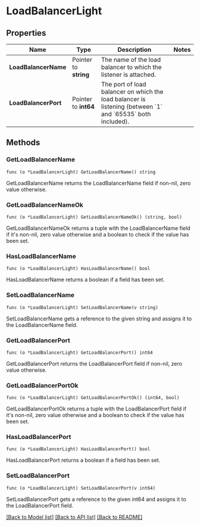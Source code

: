# LoadBalancerLight

## Properties

Name | Type | Description | Notes
------------ | ------------- | ------------- | -------------
**LoadBalancerName** | Pointer to **string** | The name of the load balancer to which the listener is attached. | 
**LoadBalancerPort** | Pointer to **int64** | The port of load balancer on which the load balancer is listening (between &#x60;1&#x60; and &#x60;65535&#x60; both included). | 

## Methods

### GetLoadBalancerName

`func (o *LoadBalancerLight) GetLoadBalancerName() string`

GetLoadBalancerName returns the LoadBalancerName field if non-nil, zero value otherwise.

### GetLoadBalancerNameOk

`func (o *LoadBalancerLight) GetLoadBalancerNameOk() (string, bool)`

GetLoadBalancerNameOk returns a tuple with the LoadBalancerName field if it's non-nil, zero value otherwise
and a boolean to check if the value has been set.

### HasLoadBalancerName

`func (o *LoadBalancerLight) HasLoadBalancerName() bool`

HasLoadBalancerName returns a boolean if a field has been set.

### SetLoadBalancerName

`func (o *LoadBalancerLight) SetLoadBalancerName(v string)`

SetLoadBalancerName gets a reference to the given string and assigns it to the LoadBalancerName field.

### GetLoadBalancerPort

`func (o *LoadBalancerLight) GetLoadBalancerPort() int64`

GetLoadBalancerPort returns the LoadBalancerPort field if non-nil, zero value otherwise.

### GetLoadBalancerPortOk

`func (o *LoadBalancerLight) GetLoadBalancerPortOk() (int64, bool)`

GetLoadBalancerPortOk returns a tuple with the LoadBalancerPort field if it's non-nil, zero value otherwise
and a boolean to check if the value has been set.

### HasLoadBalancerPort

`func (o *LoadBalancerLight) HasLoadBalancerPort() bool`

HasLoadBalancerPort returns a boolean if a field has been set.

### SetLoadBalancerPort

`func (o *LoadBalancerLight) SetLoadBalancerPort(v int64)`

SetLoadBalancerPort gets a reference to the given int64 and assigns it to the LoadBalancerPort field.


[[Back to Model list]](../README.md#documentation-for-models) [[Back to API list]](../README.md#documentation-for-api-endpoints) [[Back to README]](../README.md)


